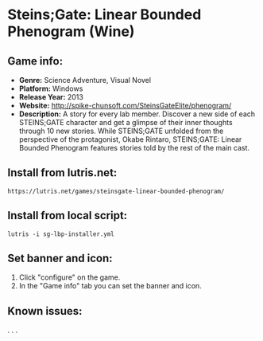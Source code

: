 # Steins;Gate: Linear Bounded Phenogram (Wine)

## Game info:
- **Genre:** Science Adventure, Visual Novel
- **Platform:** Windows 
- **Release Year:** 2013
- **Website:** http://spike-chunsoft.com/SteinsGateElite/phenogram/
- **Description:** A story for every lab member. Discover a new side of each STEINS;GATE character and get a glimpse of their inner thoughts through 10 new stories. While STEINS;GATE unfolded from the perspective of the protagonist, Okabe Rintaro, STEINS;GATE: Linear Bounded Phenogram features stories told by the rest of the main cast.

## Install from lutris.net:
    https://lutris.net/games/steinsgate-linear-bounded-phenogram/

## Install from local script:
    lutris -i sg-lbp-installer.yml

## Set banner and icon:
1. Click "configure" on the game.
2. In the "Game info" tab you can set the banner and icon.

## Known issues:
. . .